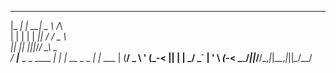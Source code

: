 
___ _____ ___ ___    _                      
 |_ _|_   _| __| _ \  /_\                     
  | |  | | | _||   / / _ \                    
 |___| |_| |___|_|_\/_/ \_\            _      
  / __|___ _ _  ____  _| | |_ __ _ _ _| |_ ___
 | (__/ _ \ ' \(_-< || | |  _/ _` | ' \  _(_-<
  \___\___/_||_/__/\_,_|_|\__\__,_|_||_\__/__/
                                              
  